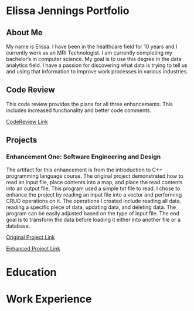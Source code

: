 # Elissa Jennings Portfolio

## About Me

My name is Elissa. I have been in the healthcare field for 10 years and I currently work as an MRI Technologist. I am currently completing my bachelor’s in computer science. My goal is to use this degree in the data analytics field. I have a passion for discovering what data is trying to tell us and using that information to improve work processes in various industries.

## Code Review

This code review provides the plans for all three enhancements. This includes increased functionality and better code comments.

[CodeReview Link](https://github.com/jenninge/CodeReview/raw/refs/heads/main/CodeReview.mp4)

## Projects

### Enhancement One: Software Engineering and Design

The artifact for this enhancement is from the introduction to C++ programming language course. The original project demonstrated how to read an input file, place contents into a map, and place the read contents into an output file. This program used a simple txt file to read.
I chose to enhance the project by reading an input file into a vector and performing CRUD operations on it. The operations I created include reading all data, reading a specific piece of data, updating data, and deleting data. The program can be easily adjusted based on the type of input file. The end goal is to transform the data before loading it either into another file or a database.

[Original Project Link](https://github.com/jenninge/jenninge.github.io/tree/main/OriginalForEnhancementOne)   

[Enhanced Project Link](https://github.com/jenninge/jenninge.github.io/tree/main/EnhancementOne)


# Education

# Work Experience
